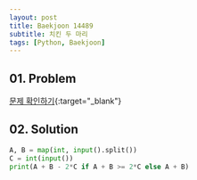 ```yaml
---
layout: post
title: Baekjoon 14489
subtitle: 치킨 두 마리
tags: [Python, Baekjoon]
---
```


## 01. Problem

[문제 확인하기](https://www.acmicpc.net/problem/14489){:target="_blank"}

## 02. Solution

```Python
A, B = map(int, input().split())
C = int(input())
print(A + B - 2*C if A + B >= 2*C else A + B)
```
